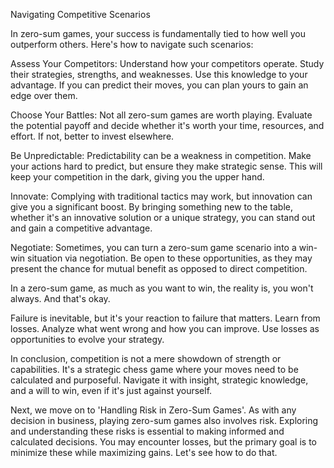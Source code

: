 Navigating Competitive Scenarios

In zero-sum games, your success is fundamentally tied to how well you outperform others. Here's how to navigate such scenarios:

Assess Your Competitors: Understand how your competitors operate. Study their strategies, strengths, and weaknesses. Use this knowledge to your advantage. If you can predict their moves, you can plan yours to gain an edge over them.

Choose Your Battles: Not all zero-sum games are worth playing. Evaluate the potential payoff and decide whether it's worth your time, resources, and effort. If not, better to invest elsewhere.

Be Unpredictable: Predictability can be a weakness in competition. Make your actions hard to predict, but ensure they make strategic sense. This will keep your competition in the dark, giving you the upper hand.

Innovate: Complying with traditional tactics may work, but innovation can give you a significant boost. By bringing something new to the table, whether it's an innovative solution or a unique strategy, you can stand out and gain a competitive advantage.

Negotiate: Sometimes, you can turn a zero-sum game scenario into a win-win situation via negotiation. Be open to these opportunities, as they may present the chance for mutual benefit as opposed to direct competition.

In a zero-sum game, as much as you want to win, the reality is, you won't always. And that's okay. 

Failure is inevitable, but it's your reaction to failure that matters. Learn from losses. Analyze what went wrong and how you can improve. Use losses as opportunities to evolve your strategy.

In conclusion, competition is not a mere showdown of strength or capabilities. It's a strategic chess game where your moves need to be calculated and purposeful. Navigate it with insight, strategic knowledge, and a will to win, even if it's just against yourself. 

Next, we move on to 'Handling Risk in Zero-Sum Games'. As with any decision in business, playing zero-sum games also involves risk. Exploring and understanding these risks is essential to making informed and calculated decisions. You may encounter losses, but the primary goal is to minimize these while maximizing gains. Let's see how to do that.